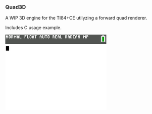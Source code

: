 ### Quad3D 

A WIP 3D engine for the TI84+CE utilyzing a forward quad renderer. 

Includes C usage example.

![](https://github.com/Zaalan3/quad3D/blob/master/capture.png) 
